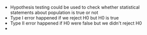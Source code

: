- Hypothesis testing could be used to check whether statistical statements about population is true or not
- Type I error happened if we reject H0 but H0 is true
- Type II error happened if H0 were false but we didn't reject H0
- 